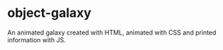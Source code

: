 # object-galaxy
An animated galaxy created with HTML, animated with CSS and printed information with JS.
